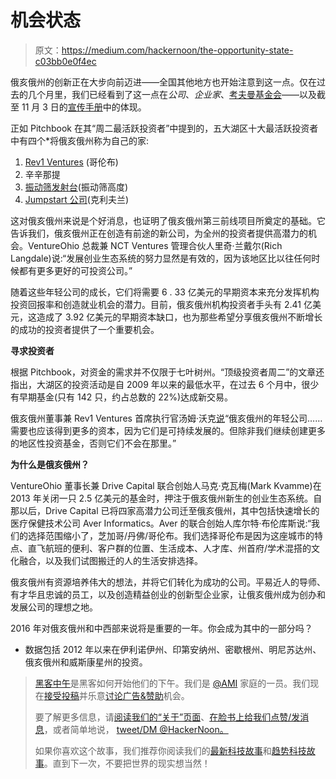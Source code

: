 # 机会状态

> 原文：<https://medium.com/hackernoon/the-opportunity-state-c03bb0e0f4ec>

俄亥俄州的创新正在大步向前迈进——全国其他地方也开始注意到这一点。仅在过去的几个月里，我们已经看到了这一点在*公司*、*企业家*、[考夫曼基金会](http://www.kauffman.org/newsroom/2015/06/majority-of-us-states-see-resurgence-of-startup-activity-in-2015-according-to-kauffman-index)——以及截至 11 月 3 日的[宣传手册](http://www.pitchbook.com/newsletter/top-investor-tuesday-us-great-lakes)中的体现。

正如 Pitchbook 在其“周二最活跃投资者”中提到的，五大湖区十大最活跃投资者中有四个*将俄亥俄州称为自己的家:

1.  [Rev1 Ventures](http://www.rev1ventures.com/) (哥伦布)
2.  辛辛那提
3.  [振动筛发射台](http://www.launchhouse.com/)(振动筛高度)
4.  [Jumpstart 公司](http://jumpstartinc.org/)(克利夫兰)

这对俄亥俄州来说是个好消息，也证明了俄亥俄州第三前线项目所奠定的基础。它告诉我们，俄亥俄州正在创造有前途的新公司，为全州的投资者提供高潜力的机会。VentureOhio 总裁兼 NCT Ventures 管理合伙人里奇·兰戴尔(Rich Langdale)说:“发展创业生态系统的努力显然是有效的，因为该地区比以往任何时候都有更多更好的可投资公司。”

随着这些年轻公司的成长，它们将需要 6 . 33 亿美元的早期资本来充分发挥机构投资回报率和创造就业机会的潜力。目前，俄亥俄州机构投资者手头有 2.41 亿美元，这造成了 3.92 亿美元的早期资本缺口，也为那些希望分享俄亥俄州不断增长的成功的投资者提供了一个重要机会。

**寻求投资者**

根据 Pitchbook，对资金的需求并不仅限于七叶树州。“顶级投资者周二”的文章还指出，大湖区的投资活动是自 2009 年以来的最低水平，在过去 6 个月中，很少有早期基金(只有 142 只，约占总数的 22%)达成新交易。

俄亥俄州董事兼 Rev1 Ventures 首席执行官汤姆·沃克[说](https://www.rev1ventures.com/blog/being-1-takes-investment-capital/)“俄亥俄州的年轻公司……需要也应该得到更多的资本，因为它们是可持续发展的。但除非我们继续创建更多的地区性投资基金，否则它们不会在那里。”

**为什么是俄亥俄州？**

VentureOhio 董事长兼 Drive Capital 联合创始人马克·克瓦梅(Mark Kvamme)在 2013 年关闭一只 2.5 亿美元的基金时，押注于俄亥俄州新生的创业生态系统。自那以后，Drive Capital 已将四家高潜力公司迁至俄亥俄州，其中包括快速增长的医疗保健技术公司 Aver Informatics。Aver 的联合创始人库尔特·布伦库斯说:“我们的选择范围缩小了，芝加哥/丹佛/哥伦布。我们选择哥伦布是因为这座城市的特点、直飞航班的便利、客户群的位置、生活成本、人才库、州首府/学术混搭的文化融合，以及我们试图搬迁的人的生活安排选择。

俄亥俄州有资源培养伟大的想法，并将它们转化为成功的公司。平易近人的导师、有才华且忠诚的员工，以及创造精益创业的创新型企业家，让俄亥俄州成为创办和发展公司的理想之地。

2016 年对俄亥俄州和中西部来说将是重要的一年。你会成为其中的一部分吗？

*   数据包括 2012 年以来在伊利诺伊州、印第安纳州、密歇根州、明尼苏达州、俄亥俄州和威斯康星州的投资。

> [黑客中午](http://bit.ly/Hackernoon)是黑客如何开始他们的下午。我们是 [@AMI](http://bit.ly/atAMIatAMI) 家庭的一员。我们现在[接受投稿](http://bit.ly/hackernoonsubmission)并乐意[讨论广告&赞助](mailto:partners@amipublications.com)机会。
> 
> 要了解更多信息，请[阅读我们的“关于”页面](https://goo.gl/4ofytp)、[在脸书上给我们点赞/发消息](http://bit.ly/HackernoonFB)，或者简单地说， [tweet/DM @HackerNoon。](https://goo.gl/k7XYbx)
> 
> 如果你喜欢这个故事，我们推荐你阅读我们的[最新科技故事](http://bit.ly/hackernoonlatestt)和[趋势科技故事](https://hackernoon.com/trending)。直到下一次，不要把世界的现实想当然！